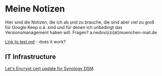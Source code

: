 # Meine Notizen

Hier sind die Notizen, die ich ab und zu brauche, die sind aber viel zu groß für Google Keep o.ä. sind und für denen ich unbedingt das Versionsmanagement haben will.
Fragen? a.nedovizzi(at)muenchen-mail.de

[Link to test.md](test.md) - does it work?

## IT Infrastructure

[Let's Encrypt cert update for Synology DSM](it/synology-letsencrypt.md)
